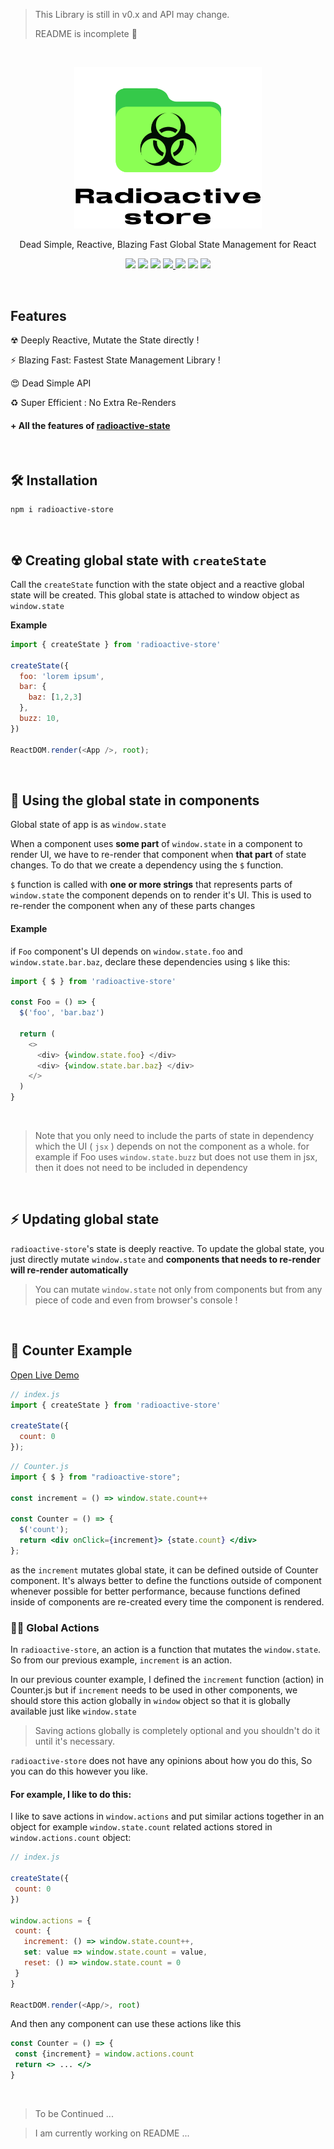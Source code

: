 > This Library is still in v0.x and API may change.
>
> README is incomplete 🔨


<br/>

<p align='center'>
  <img src='img/logo.svg' width='300'/>
</p>

<p align='center'> Dead Simple, Reactive, Blazing Fast Global State Management for React </p>


<!-- primary badges -------------------------------------->
<p align="center">
  <!-- version -->
  <img src='https://img.shields.io/github/package-json/v/MananTank/radioactive-store?color=blue&label=npm&style=flat' />
  <!-- size -->
  <img src='https://img.shields.io/bundlephobia/minzip/radioactive-store?color=success&label=size' />
  <!-- downloads npm per week  -->
  <img src='https://img.shields.io/npm/dw/radioactive-store?color=blueviolet' />
  <!-- chat -->
  <a href='https://join.slack.com/t/radioactive-store/shared_invite/zt-gwd1rsvr-vkoizw5RG5rk9rwsdgT3gQ'>
    <img src='https://img.shields.io/badge/Chat-Slack-red'>
  </a>
  <!-- stars -->
  <img src='https://img.shields.io/github/stars/MananTank/radioactive-store?style=social&color=%23FFB31A' />
  <!-- follow -->
  <img src='https://img.shields.io/github/followers/MananTank?label=Follow&style=social&color=%23FFB31A' />
  <!-- Twitter intent -->
  <a href='https://twitter.com/intent/tweet?url=https%3A%2F%2Fgithub.com%2FMananTank%2Fradioactive-store&via=MananTank_&text=Make%20your%20@reactjs%20App%20Truly%20Reactive%20with%20radioactive-store&hashtags=react%2CradioactiveState' target='_blank'>
    <img src='https://img.shields.io/twitter/url/http/shields.io.svg?style=social'/>
  </a>
</p>

<!-- Coverage badges ---------------------------------- -->
<!-- <p align='center'>
  <img src='https://img.shields.io/badge/Stmts-100%25-success' />
  <img src='https://img.shields.io/badge/Branch-100%25-success' />
  <img src='https://img.shields.io/badge/Funcs-100%25-success' />
  <img src='https://img.shields.io/badge/Lines-100%25-success' />
</p>
<br/> -->


<br/>

## Features

☢ Deeply Reactive, Mutate the State directly !

⚡ Blazing Fast: Fastest State Management Library !

😍 Dead Simple API

♻ Super Efficient : No Extra Re-Renders

#### \+  All the features of [radioactive-state](https://github.com/MananTank/radioactive-state)

<br />


## 🛠 Installation

```bash
npm i radioactive-store
```
<br/>


## ☢ Creating global state with `createState`

Call the `createState` function with the state object and a reactive global state will be created. This global state is attached to window object as `window.state`

**Example**

```js
import { createState } from 'radioactive-store'

createState({
  foo: 'lorem ipsum',
  bar: {
    baz: [1,2,3]
  },
  buzz: 10,
})

ReactDOM.render(<App />, root);
```
<br/>




## 📂 Using the global state in components

Global state of app is as `window.state`

When a component uses **some part** of `window.state` in a component to render UI, we have to re-render that component when **that part** of state changes. To do that we create a dependency using the `$` function.

`$` function is called with **one or more strings** that represents  parts of `window.state` the component depends on to render it's UI. This is used to re-render the component when any of these parts changes

#### Example

if `Foo` component's UI depends on `window.state.foo` and `window.state.bar.baz`, declare these dependencies using `$` like this:

```js
import { $ } from 'radioactive-store'

const Foo = () => {
  $('foo', 'bar.baz')

  return (
    <>
      <div> {window.state.foo} </div>
      <div> {window.state.bar.baz} </div>
    </>
  )
}
```
<br/>

> Note that you only need to include the parts of state in dependency which the UI ( `jsx` ) depends on not the component as a whole. for example if Foo uses `window.state.buzz` but does not use them in jsx, then it does not need to be included in dependency

<br/>


## ⚡ Updating global state

`radioactive-store`'s state is deeply reactive. To update the global state, you just directly mutate `window.state` and **components that needs to re-render will re-render automatically**


>  You can mutate `window.state` not only from components but from any piece of code and even from browser's console !

<br/>

## 🧁 Counter Example

[Open Live Demo](https://codesandbox.io/s/counter-example-radioactive-store-1yly9?file=/src/Counter.js)

<!-- <p align='center'>
  <img src='img/counter.gif' width='600'/>
</p> -->

```jsx
// index.js
import { createState } from 'radioactive-store'

createState({
  count: 0
});
```


```jsx
// Counter.js
import { $ } from "radioactive-store";

const increment = () => window.state.count++

const Counter = () => {
  $('count');
  return <div onClick={increment}> {state.count} </div>
};
```

 as the `increment` mutates global state, it can be defined outside of Counter component. It's always better to define the functions outside of component whenever possible for better performance, because functions defined inside of components are re-created every time the component is rendered.


### 👨‍🎤 Global Actions

In `radioactive-store`, an action is a function that mutates the `window.state`. So from our previous example, `increment` is an action.

In our previous counter example, I defined the `increment` function (action) in Counter.js but if `increment` needs to be used in other components, we should store this action globally in `window` object so that it is globally available just like `window.state`

> Saving actions globally is completely optional and you shouldn't do it until it's necessary.

`radioactive-store` does not have any opinions about how you do this, So you can do this however you like.

#### For example, I like to do this:

I like to save actions in `window.actions` and put similar actions together in an object for example `window.state.count` related actions stored in `window.actions.count` object:

 ```js
// index.js

createState({
  count: 0
})

window.actions = {
  count: {
    increment: () => window.state.count++,
    set: value => window.state.count = value,
    reset: () => window.state.count = 0
  }
}

ReactDOM.render(<App/>, root)
 ```
And then any component can use these actions like this

 ```jsx
const Counter = () => {
  const {increment} = window.actions.count
  return <> ... </>
}
 ```




<br/>


> To be Continued ...

> I am currently working on README ...

